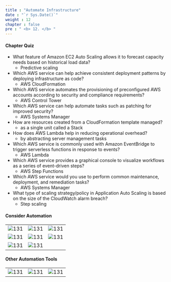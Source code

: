 ```yaml
---
title : "Automate Infrastructure"
date : "`r Sys.Date()`"
weight : 12
chapter : false
pre : " <b> 12. </b> "
---
```



#### Chapter Quiz

- What feature of Amazon EC2 Auto Scaling allows it to forecast capacity needs based on historical load data?
  - Predictive scaling
- Which AWS service can help achieve consistent deployment patterns by deploying infrastructure as code?
  - AWS CloudFormation
- Which AWS service automates the provisioning of preconfigured AWS accounts according to security and compliance requirements?
  - AWS Control Tower
- Which AWS service can help automate tasks such as patching for improved security?
  - AWS Systems Manager
- How are resources created from a CloudFormation template managed?
  - as a single unit called a Stack
- How does AWS Lambda help in reducing operational overhead?
  - by abstracting server management tasks
- Which AWS service is commonly used with Amazon EventBridge to trigger serverless functions in response to events?
  - AWS Lambda
- Which AWS service provides a graphical console to visualize workflows as a series of event-driven steps?
  - AWS Step Functions
- Which AWS service would you use to perform common maintenance, deployment, and remediation tasks?
    - AWS Systems Manager
- What type of scaling strategy/policy in Application Auto Scaling is based on the size of the CloudWatch alarm breach?
  - Step scaling

#### Consider Automation

|  |  |  |
|---|---| ---|
|![131][1]| ![131][2]| ![131][3]|
|![131][4]| ![131][5]| ![131][6]|
|![131][7]| ![131][8]| 


#### Other Automation Tools

|  |  |  |
|---|---| ---|
|![131][11]| ![131][12]| ![131][13]|


[1]: /aws-ws/images/12/0/1.png?featherlight=false&width=40pc
[2]: /aws-ws/images/12/0/2.png?featherlight=false&width=40pc
[3]: /aws-ws/images/12/0/3.png?featherlight=false&width=40pc
[4]: /aws-ws/images/12/0/4.png?featherlight=false&width=40pc
[5]: /aws-ws/images/12/0/5.png?featherlight=false&width=40pc
[6]: /aws-ws/images/12/0/6.png?featherlight=false&width=40pc
[7]: /aws-ws/images/12/0/7.png?featherlight=false&width=40pc
[8]: /aws-ws/images/12/0/8.png?featherlight=false&width=40pc

[11]: /aws-ws/images/12/0/11.png?featherlight=false&width=40pc
[12]: /aws-ws/images/12/0/12.png?featherlight=false&width=40pc
[13]: /aws-ws/images/12/0/13.png?featherlight=false&width=40pc
